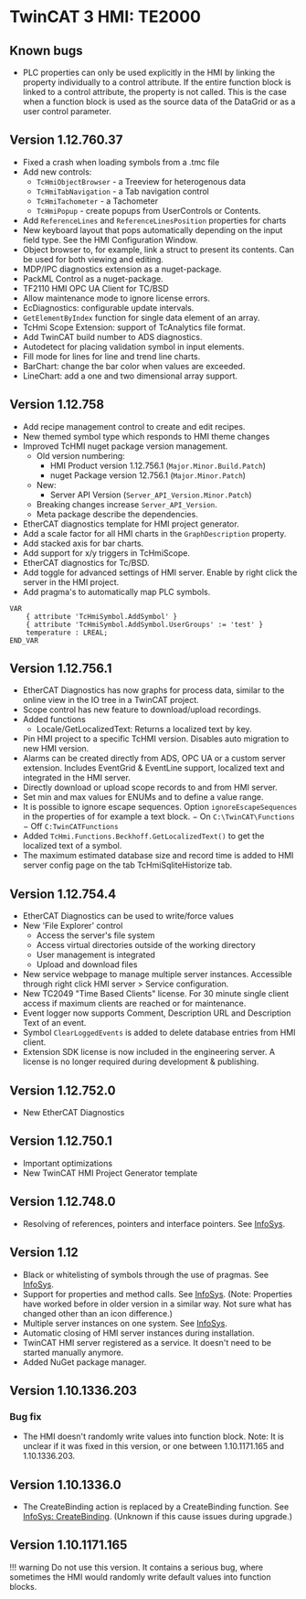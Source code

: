 # TwinCAT 3 HMI: TE2000

## Known bugs

- PLC properties can only be used explicitly in the HMI by linking the property individually to a control attribute. If the entire function block is linked to a control attribute, the property is not called. This is the case when a function block is used as the source data of the DataGrid or as a user control parameter.

## Version 1.12.760.37

- Fixed a crash when loading symbols from a .tmc file
- Add new controls:
    - `TcHmiObjectBrowser` - a Treeview for heterogenous data
    - `TcHmiTabNavigation` - a Tab navigation control
    - `TcHmiTachometer` - a Tachometer
    - `TcHmiPopup` - create popups from UserControls or Contents.
- Add `ReferenceLines` and `ReferenceLinesPosition` properties for charts
- New keyboard layout that pops automatically depending on the input field type. See the HMI Configuration Window.
- Object browser to, for example, link a struct to present its contents. Can be used for both viewing and editing.
- MDP/IPC diagnostics extension as a nuget-package.
- PackML Control as a nuget-package.
- TF2110 HMI OPC UA Client for TC/BSD
- Allow maintenance mode to ignore license errors.
- EcDiagnostics: configurable update intervals.
- `GetElementByIndex` function for single data element of an array.
- TcHmi Scope Extension: support of TcAnalytics file format.
- Add TwinCAT build number to ADS diagnostics.
- Autodetect for placing validation symbol in input elements.
- Fill mode for lines for line and trend line charts.
- BarChart: change the bar color when values are exceeded.
- LineChart: add a one and two dimensional array support.

## Version 1.12.758

- Add recipe management control to create and edit recipes.
- New themed symbol type which responds to HMI theme changes
- Improved TcHMI nuget package version management.
    - Old version numbering:
        - HMI Product version 1.12.756.1 (`Major.Minor.Build.Patch`)
        - nuget Package version 12.756.1 (`Major.Minor.Patch`)
    - New:
        - Server API Version (`Server_API_Version.Minor.Patch`)
    - Breaking changes increase `Server_API_Version`.
    - Meta package describe the dependencies.
- EtherCAT diagnostics template for HMI project generator.
- Add a scale factor for all HMI charts in the `GraphDescription` property.
- Add stacked axis for bar charts.
- Add support for x/y triggers in TcHmiScope.
- EtherCAT diagnostics for Tc/BSD.
- Add toggle for advanced settings of HMI server. Enable by right click the server in the HMI project.
- Add pragma's to automatically map PLC symbols.

```
VAR
	{ attribute 'TcHmiSymbol.AddSymbol' }
	{ attribute 'TcHmiSymbol.AddSymbol.UserGroups' := 'test' }
	temperature : LREAL;
END_VAR
```

## Version 1.12.756.1

- EtherCAT Diagnostics has now graphs for process data, similar to the online view in the IO tree in a TwinCAT project.
- Scope control has new feature to download/upload recordings.
- Added functions
    - Locale/GetLocalizedText: Returns a localized text by key.
- Pin HMI project to a specific TcHMI version. Disables auto migration to new HMI version.
- Alarms can be created directly from ADS, OPC UA or a custom server extension. Includes EventGrid & EventLine support, localized text and integrated in the HMI server.
- Directly download or upload scope records to and from HMI server.
- Set min and max values for ENUMs and to define a value range.
- It is possible to ignore escape sequences. Option `ignoreEscapeSequences` in the properties of for example a text block.
  − On `C:\TwinCAT\Functions`
  − Off `C:TwinCATFunctions`
- Added `TcHmi.Functions.Beckhoff.GetLocalizedText()` to get the localized text of a symbol.
- The maximum estimated database size and record time is added to HMI server config page on the tab TcHmiSqliteHistorize tab.

## Version 1.12.754.4

- EtherCAT Diagnostics can be used to write/force values
- New 'File Explorer' control
    - Access the server's file system
    - Access virtual directories outside of the working directory
    - User management is integrated
    - Upload and download files
- New service webpage to manage multiple server instances. Accessible through right click HMI server > Service configuration.
- New TC2049 "Time Based Clients" license. For 30 minute single client access if maximum clients are reached or for maintenance.
- Event logger now supports Comment, Description URL and Description Text of an event.
- Symbol `ClearLoggedEvents` is added to delete database entries from HMI client.
- Extension SDK license is now included in the engineering server. A license is no longer required during development & publishing.

## Version 1.12.752.0

- New EtherCAT Diagnostics

## Version 1.12.750.1

- Important optimizations
- New TwinCAT HMI Project Generator template

## Version 1.12.748.0

- Resolving of references, pointers and interface pointers. See [InfoSys](https://infosys.beckhoff.com/content/1033/te2000_tc3_hmi_engineering/10740011531.html?id=3958689380699327712).

## Version 1.12

- Black or whitelisting of symbols through the use of pragmas. See [InfoSys](https://infosys.beckhoff.com/content/1033/te2000_tc3_hmi_engineering/10740009611.html).
- Support for properties and method calls. See [InfoSys](https://infosys.beckhoff.com/content/1033/te2000_tc3_hmi_engineering/10740006667.html?id=1586893120692980090). (Note: Properties have worked before in older version in a similar way. Not sure what has changed other than an icon difference.)
- Multiple server instances on one system. See [InfoSys](https://infosys.beckhoff.com/content/1033/tf2000_tc3_hmi_server/10740576267.html).
- Automatic closing of HMI server instances during installation.
- TwinCAT HMI server registered as a service. It doesn't need to be started manually anymore.
- Added NuGet package manager.

## Version 1.10.1336.203

### Bug fix

- The HMI doesn't randomly write values into function block. Note: It is unclear if it was fixed in this version, or one between 1.10.1171.165 and 1.10.1336.203.

## Version 1.10.1336.0

- The CreateBinding action is replaced by a CreateBinding function. See [InfoSys: CreateBinding](https://infosys.beckhoff.com/content/1033/te2000_tc3_hmi_engineering/5097942027.html?id=3579488638660561854). (Unknown if this cause issues during upgrade.)

## Version 1.10.1171.165

<!-- prettier-ignore-start -->
!!! warning
	Do not use this version. It contains a serious bug, where sometimes the HMI would randomly write default values into function blocks.
<!-- prettier-ignore-end -->
